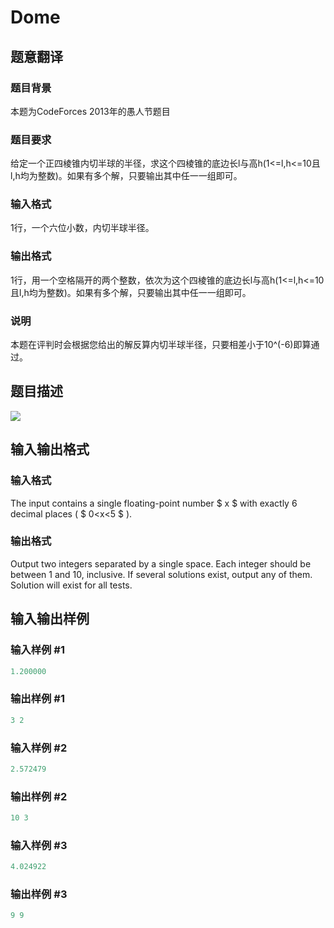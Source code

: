 # Dome

## 题意翻译

### 题目背景

本题为CodeForces 2013年的愚人节题目

### 题目要求

给定一个正四棱锥内切半球的半径，求这个四棱锥的底边长l与高h(1<=l,h<=10且l,h均为整数)。如果有多个解，只要输出其中任一一组即可。

### 输入格式

1行，一个六位小数，内切半球半径。

### 输出格式

1行，用一个空格隔开的两个整数，依次为这个四棱锥的底边长l与高h(1<=l,h<=10且l,h均为整数)。如果有多个解，只要输出其中任一一组即可。

### 说明

本题在评判时会根据您给出的解反算内切半球半径，只要相差小于10^(-6)即算通过。

## 题目描述

 ![](https://cdn.luogu.com.cn/upload/vjudge_pic/CF409E/c698d48072b8e541133a6c77e30e37def2cb2a5f.png)

## 输入输出格式

### 输入格式

The input contains a single floating-point number $ x $ with exactly 6 decimal places ( $ 0<x<5 $ ).

### 输出格式

Output two integers separated by a single space. Each integer should be between 1 and 10, inclusive. If several solutions exist, output any of them. Solution will exist for all tests.

## 输入输出样例

### 输入样例 #1

```cpp
1.200000

```
### 输出样例 #1

```cpp
3 2

```
### 输入样例 #2

```cpp
2.572479

```
### 输出样例 #2

```cpp
10 3

```
### 输入样例 #3

```cpp
4.024922

```
### 输出样例 #3

```cpp
9 9

```
